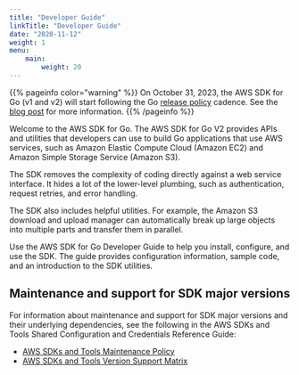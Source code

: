 ```yaml
---
title: "Developer Guide"
linkTitle: "Developer Guide"
date: "2020-11-12"
weight: 1
menu:
    main:
        weight: 20
---
```


{{% pageinfo color="warning" %}}
On October 31, 2023, the AWS SDK for Go (v1 and v2) will start following the Go [release policy](https://go.dev/doc/devel/release#policy) cadence. See the [blog post](https://aws.amazon.com/blogs/developer/aws-sdk-for-go-aligns-with-go-release-policy-on-supported-runtimes/) for more information.
{{% /pageinfo %}}


Welcome to the AWS SDK for Go. The AWS SDK for Go V2 provides APIs and utilities that developers can use to build Go
applications that use AWS services, such as Amazon Elastic Compute Cloud (Amazon EC2) and Amazon Simple Storage
Service (Amazon S3).

The SDK removes the complexity of coding directly against a web service interface. It hides a lot of the lower-level
plumbing, such as authentication, request retries, and error handling.

The SDK also includes helpful utilities. For example, the Amazon S3 download and upload manager can automatically break
up large objects into multiple parts and transfer them in parallel.

Use the AWS SDK for Go Developer Guide to help you install, configure, and use the SDK. The guide provides configuration
information, sample code, and an introduction to the SDK utilities. 

## Maintenance and support for SDK major versions

For information about maintenance and support for SDK major versions and their underlying dependencies, see the
following in the AWS SDKs and Tools Shared Configuration and Credentials Reference Guide:

* [AWS SDKs and Tools Maintenance Policy](https://docs.aws.amazon.com/credref/latest/refdocs/maint-policy.html)
* [AWS SDKs and Tools Version Support Matrix](https://docs.aws.amazon.com/credref/latest/refdocs/version-support-matrix.html)

